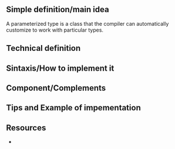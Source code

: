 ## Simple definition/main idea
A parameterized type is a class that the compiler can automatically customize to work with particular types.

## Technical definition


## Sintaxis/How to implement it


## Component/Complements


## Tips and Example of impementation


## Resources
- 